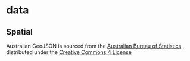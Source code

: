 # data

## Spatial

Australian GeoJSON is sourced from the [Australian Bureau of Statistics](http://www.abs.gov.au/AUSSTATS/abs@.nsf/DetailsPage/1270.0.55.001July%202016?OpenDocument) , distributed under the [Creative Commons 4 License](https://creativecommons.org/licenses/by/4.0/)

